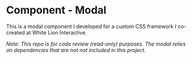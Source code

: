 # Component - Modal

This is a modal component I developed for a custom CSS framework I co-created at White Lion Interactive.

_Note: This repo is for code review (read-only) purposes. The modal relies on dependencies that are not not included in this project._

